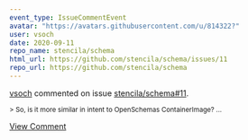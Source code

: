 ```yaml
---
event_type: IssueCommentEvent
avatar: "https://avatars.githubusercontent.com/u/814322?"
user: vsoch
date: 2020-09-11
repo_name: stencila/schema
html_url: https://github.com/stencila/schema/issues/11
repo_url: https://github.com/stencila/schema
---
```


<a href='https://github.com/vsoch' target='_blank'>vsoch</a> commented on issue <a href='https://github.com/stencila/schema/issues/11' target='_blank'>stencila/schema#11</a>.

<small>> So, is it more similar in intent to OpenSchemas ContainerImage?...</small>

<a href='https://github.com/stencila/schema/issues/11' target='_blank'>View Comment</a>